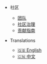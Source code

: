 - 社区
  - [团队](zh/community/team.md)
  - [社区治理](https://github.com/ctripcorp/apollo/blob/master/GOVERNANCE.md)
  - [贡献指南](https://github.com/ctripcorp/apollo/blob/master/CONTRIBUTING.md)

- Translations
  - [:uk: English](/en/)
  - [:cn: 中文](/zh/)